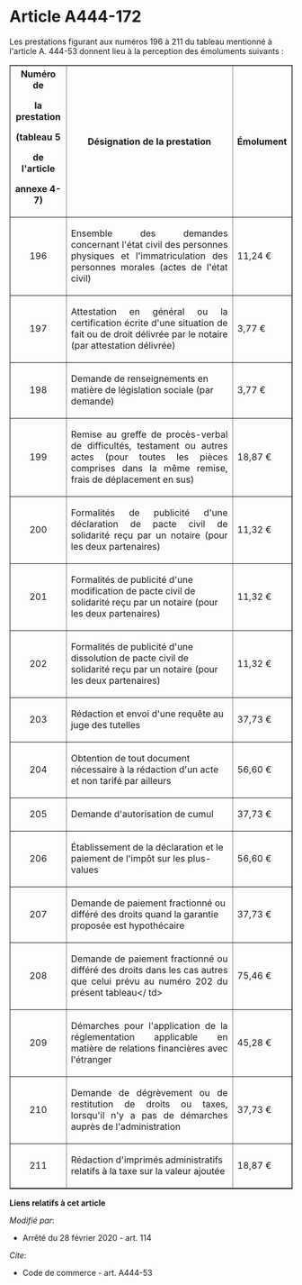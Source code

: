 # Article A444-172

Les prestations figurant aux numéros 196 à 211 du tableau mentionné à l'article A. 444-53 donnent lieu à la perception des
émoluments suivants :

<table border="1">
  <tbody>
    <tr>
      <th>Numéro de

la prestation

(tableau 5

de l'article

annexe 4-7)</th>
      <th>

Désignation de la prestation</th>
      <th>

Émolument</th>
    </tr>
    <tr>
      <td align="center">

196</td>
      <td align="justify">

Ensemble des demandes concernant l'état civil des personnes physiques et l'immatriculation des personnes morales (actes de
l'état civil)</td>
      <td align="left">

11,24 €</td>
    </tr>
    <tr>
      <td align="center">

197</td>
      <td align="justify">

Attestation en général ou la certification écrite d'une situation de fait ou de droit délivrée par le notaire (par
attestation délivrée)</td>
      <td align="left">

3,77 €</td>
    </tr>
    <tr>
      <td align="center">

198</td>
      <td align="left">

Demande de renseignements en matière de législation sociale (par demande)</td>
      <td align="left">

3,77 €</td>
    </tr>
    <tr>
      <td align="center">

199</td>
      <td align="justify">

Remise au greffe de procès-verbal de difficultés, testament ou autres actes (pour toutes les pièces comprises dans la même
remise, frais de déplacement en sus)</td>
      <td align="left">

18,87 €</td>
    </tr>
    <tr>
      <td align="center">

200</td>
      <td align="justify">

Formalités de publicité d'une déclaration de pacte civil de solidarité reçu par un notaire (pour les deux partenaires)</td>
      <td align="left">

11,32 €</td>
    </tr>
    <tr>
      <td align="center">

201</td>
      <td align="left">

Formalités de publicité d'une modification de pacte civil de solidarité reçu par un notaire (pour les deux partenaires)</td>
      <td align="left">

11,32 €</td>
    </tr>
    <tr>
      <td align="center">

202</td>
      <td align="left">

Formalités de publicité d'une dissolution de pacte civil de solidarité reçu par un notaire (pour les deux partenaires)</td>
      <td align="left">

11,32 €</td>
    </tr>
    <tr>
      <td align="center">

203</td>
      <td align="left">

Rédaction et envoi d'une requête au juge des tutelles</td>
      <td align="left">

37,73 €</td>
    </tr>
    <tr>
      <td align="center">

204</td>
      <td align="left">

Obtention de tout document nécessaire à la rédaction d'un acte et non tarifé par ailleurs</td>
      <td align="left">

56,60 €</td>
    </tr>
    <tr>
      <td align="center">

205</td>
      <td align="left">

Demande d'autorisation de cumul</td>
      <td align="left">

37,73 €</td>
    </tr>
    <tr>
      <td align="center">

206</td>
      <td align="left">

Établissement de la déclaration et le paiement de l'impôt sur les plus-values</td>
      <td align="left">

56,60 €</td>
    </tr>
    <tr>
      <td align="center">

207</td>
      <td align="left">

Demande de paiement fractionné ou différé des droits quand la garantie proposée est hypothécaire</td>
      <td align="left">

37,73 €</td>
    </tr>
    <tr>
      <td align="center">

208</td>
      <td align="justify">

Demande de paiement fractionné ou différé des droits dans les cas autres que celui prévu au numéro 202 du présent tableau</
td>
      <td align="left">

75,46 €</td>
    </tr>
    <tr>
      <td align="center">

209</td>
      <td align="justify">

Démarches pour l'application de la réglementation applicable en matière de relations financières avec l'étranger</td>
      <td align="left">

45,28 €</td>
    </tr>
    <tr>
      <td align="center">

210</td>
      <td align="justify">

Demande de dégrèvement ou de restitution de droits ou taxes, lorsqu'il n'y a pas de démarches auprès de l'administration</td>
      <td align="left">

37,73 €</td>
    </tr>
    <tr>
      <td align="center">

211</td>
      <td align="left">

Rédaction d'imprimés administratifs relatifs à la taxe sur la valeur ajoutée</td>
      <td align="left">

18,87 €</td>
    </tr>
  </tbody>
</table>

**Liens relatifs à cet article**

_Modifié par_:

  - Arrêté du 28 février 2020 - art. 114

_Cite_:

  - Code de commerce - art. A444-53
